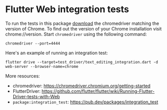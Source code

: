 # Flutter Web integration tests

To run the tests in this package [download][1] the chromedriver matching the
version of Chrome. To find out the version of your Chrome installation visit chrome://version.
Start `chromedriver` using the following command:

```
chromedriver --port=4444
```

Here's an example of running an integration test:

```
flutter drive --target=test_driver/text_editing_integration.dart -d web-server --browser-name=chrome
```

More resources:

* chromedriver: https://chromedriver.chromium.org/getting-started
* FlutterDriver: https://github.com/flutter/flutter/wiki/Running-Flutter-Driver-tests-with-Web
* `package:integration_test`: https://pub.dev/packages/integration_test

[1]: https://chromedriver.chromium.org/downloads
